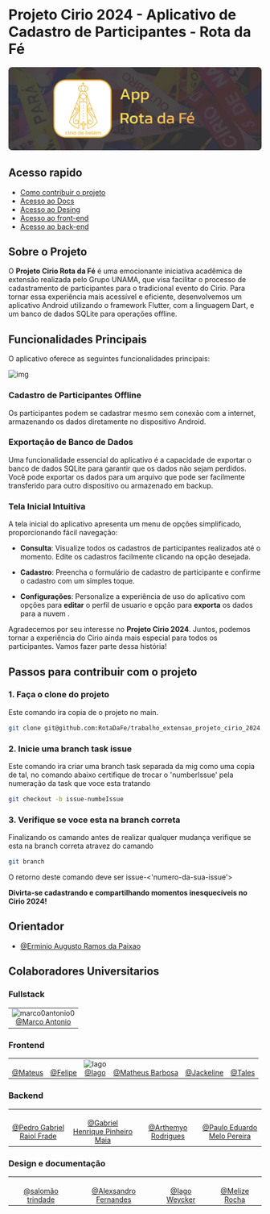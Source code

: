 # Projeto Cirio 2024 - Aplicativo de Cadastro de Participantes - Rota da Fé

![Cirio 2024](imageReadme/banner.png)

## Acesso rapido

- [Como contribuir o projeto](#passos-para-contribuir-com-o-projeto)
- [Acesso ao Docs](/docs/)
- [Acesso ao Desing](/desing/)
- [Acesso ao front-end](/frontend/)
- [Acesso ao back-end](/backend/)

## Sobre o Projeto

O **Projeto Cirio Rota da Fé** é uma emocionante iniciativa acadêmica de extensão realizada pelo Grupo UNAMA, que visa
facilitar o processo de cadastramento de participantes para o tradicional evento do Cirio. Para tornar essa experiência
mais acessível e eficiente, desenvolvemos um aplicativo Android utilizando o framework Flutter, com a linguagem Dart, e
um banco de dados SQLite para operações offline.

## Funcionalidades Principais

O aplicativo oferece as seguintes funcionalidades principais:

![img](https://github.com/marco0antonio0/trabalho_extensao_projeto_cirio_2023/raw/main/images_readme/image_2.png)

### Cadastro de Participantes Offline

Os participantes podem se cadastrar mesmo sem conexão com a internet, armazenando os dados diretamente no dispositivo
Android.

### Exportação de Banco de Dados

Uma funcionalidade essencial do aplicativo é a capacidade de exportar o banco de dados SQLite para garantir que os dados
não sejam perdidos. Você pode exportar os dados para um arquivo que pode ser facilmente transferido para outro
dispositivo ou armazenado em backup.

### Tela Inicial Intuitiva

A tela inicial do aplicativo apresenta um menu de opções simplificado, proporcionando fácil navegação:

- **Consulta**: Visualize todos os cadastros de participantes realizados até o momento. Edite os cadastros facilmente
clicando na opção desejada.

- **Cadastro**: Preencha o formulário de cadastro de participante e confirme o cadastro com um simples toque.

- **Configurações**: Personalize a experiência de uso do aplicativo com opções para **editar** o perfil de usuario e
opção para **exporta** os dados para a nuvem .

Agradecemos por seu interesse no **Projeto Cirio 2024**. Juntos, podemos tornar a experiência do Cirio ainda mais
especial para todos os participantes. Vamos fazer parte dessa história!

## Passos para contribuir com o projeto

### 1. Faça o clone do projeto

Este comando ira copia de o projeto no main.

```sh
git clone git@github.com:RotaDaFe/trabalho_extensao_projeto_cirio_2024.git
```

### 2. Inicie uma branch task issue

Este comando ira criar uma branch task separada da mig como uma copia de tal, no comando abaixo certifique de trocar o
'numberIssue' pela numeração da task que voce esta tratando

```sh
git checkout -b issue-numbeIssue
```

### 3. Verifique se voce esta na branch correta

Finalizando os camando antes de realizar qualquer mudança verifique se esta na branch correta atravez do camando

```sh
git branch
```

O retorno deste comando deve ser issue-<'numero-da-sua-issue'>

**Divirta-se cadastrando e compartilhando momentos inesquecíveis no Cirio 2024!**

## Orientador

- [@Erminio Augusto Ramos da Paixao](http://lattes.cnpq.br/3441462516404507)

## Colaboradores Universitarios

<h3>Fullstack</h3>
<table>
    <tr>
        <td align="center">
            <img src="https://github.com/marco0antonio0.png?size=100px" alt="marco0antonio0" width="100"
                alt="Marco Antonio"><br>
            <a href="https://github.com/marco0antonio0">@Marco Antonio</a>
        </td>
    </tr>
</table>

<h3>Frontend</h3>
<table>
    <tr>
        <td align="center">
            <img src="https://static-00.iconduck.com/assets.00/github-emoji-2048x2021-w2ge0ghn.png" width="100"
                alt=""><br>
            <a href="#">@Mateus</a>
        </td>
        <td align="center">
            <img src="https://github.com/FelipeMourah.png?size=100px" width="100" alt=""><br>
            <a href="https://github.com/FelipeMourah">@Felipe</a>
        </td>
        <td align="center">
            <img src="https://static-00.iconduck.com/assets.00/github-emoji-2048x2021-w2ge0ghn.png" width="100"
                alt="Iago"><br>
            <a href="#">@Iago</a>
        </td>
        <td align="center">
            <img src="https://github.com/MatheusBarbosaDeAndrade.png" width="100" alt=""><br>
            <a href="https://github.com/MatheusBarbosaDeAndrade">@Matheus Barbosa</a>
        </td>
        <td align="center">
            <img src="https://static-00.iconduck.com/assets.00/github-emoji-2048x2021-w2ge0ghn.png" width="100"
                alt=""><br>
            <a href="#">@Jackeline</a>
        </td>
        <td align="center">
            <img src="https://static-00.iconduck.com/assets.00/github-emoji-2048x2021-w2ge0ghn.png" width="100"
                alt=""><br>
            <a href="#">@Tales</a>
        </td>
    </tr>
</table>

<h3>Backend</h3>

<table>
    <tr>
        <td align="center">
            <img src="https://static-00.iconduck.com/assets.00/github-emoji-2048x2021-w2ge0ghn.png" width="100"
                alt=""><br>
            <a href="#">@Pedro Gabriel Raiol Frade</a>
        </td>
        <td align="center">
            <img src="https://static-00.iconduck.com/assets.00/github-emoji-2048x2021-w2ge0ghn.png" width="100"
                alt=""><br>
            <a href="#">@Gabriel Henrique Pinheiro Maia</a>
        </td>
        <td align="center">
            <img src="https://static-00.iconduck.com/assets.00/github-emoji-2048x2021-w2ge0ghn.png" width="100"
                alt=""><br>
            <a href="#">@Arthemyo Rodrigues</a>
        </td>
        <td align="center">
            <img src="https://static-00.iconduck.com/assets.00/github-emoji-2048x2021-w2ge0ghn.png" width="100"
                alt=""><br>
            <a href="#">@Paulo Eduardo Melo Pereira</a>
        </td>
    </tr>
</table>

<h3>Design e documentação</h3>

<table>
    <tr>
        <td align="center">
            <img src="https://static-00.iconduck.com/assets.00/github-emoji-2048x2021-w2ge0ghn.png" width="100"
                alt=""><br>
            <a href="#">@salomão trindade</a>
        </td>
        <td align="center">
            <img src="https://github.com/AlexsandroFernandesNascimento.png?size=100px" width="100"
                alt=""><br>
            <a href="#">@Alexsandro Fernandes</a>
        </td>
        <td align="center">
            <img src="https://static-00.iconduck.com/assets.00/github-emoji-2048x2021-w2ge0ghn.png" width="100"
                alt=""><br>
            <a href="#">@Iago Weycker</a>
        </td>
        <td align="center">
            <img src="https://github.com/melizerocha.png?size=100px" width="100"
                alt=""><br>
            <a href="#">@Melize Rocha</a>
        </td>
    </tr>
</table>

